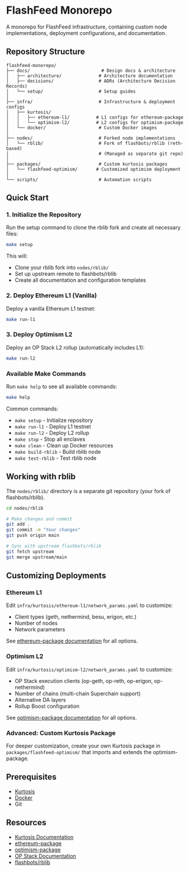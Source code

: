 # FlashFeed Monorepo

A monorepo for FlashFeed infrastructure, containing custom node implementations, deployment configurations, and documentation.

## Repository Structure

```
flashfeed-monorepo/
├── docs/                           # Design docs & architecture
│   ├── architecture/              # Architecture documentation
│   ├── decisions/                 # ADRs (Architecture Decision Records)
│   └── setup/                     # Setup guides
│
├── infra/                         # Infrastructure & deployment configs
│   ├── kurtosis/
│   │   ├── ethereum-l1/          # L1 configs for ethereum-package
│   │   └── optimism-l2/          # L2 configs for optimism-package
│   └── docker/                    # Custom Docker images
│
├── nodes/                         # Forked node implementations
│   └── rblib/                     # Fork of flashbots/rblib (reth-based)
│                                  # (Managed as separate git repo)
│
├── packages/                      # Custom kurtosis packages
│   └── flashfeed-optimism/       # Customized optimism deployment
│
└── scripts/                       # Automation scripts
```

## Quick Start

### 1. Initialize the Repository

Run the setup command to clone the rblib fork and create all necessary files:

```bash
make setup
```

This will:
- Clone your rblib fork into `nodes/rblib/`
- Set up upstream remote to flashbots/rblib
- Create all documentation and configuration templates

### 2. Deploy Ethereum L1 (Vanilla)

Deploy a vanilla Ethereum L1 testnet:

```bash
make run-l1
```

### 3. Deploy Optimism L2

Deploy an OP Stack L2 rollup (automatically includes L1):

```bash
make run-l2
```

### Available Make Commands

Run `make help` to see all available commands:

```bash
make help
```

Common commands:
- `make setup` - Initialize repository
- `make run-l1` - Deploy L1 testnet
- `make run-l2` - Deploy L2 rollup
- `make stop` - Stop all enclaves
- `make clean` - Clean up Docker resources
- `make build-rblib` - Build rblib node
- `make test-rblib` - Test rblib node

## Working with rblib

The `nodes/rblib/` directory is a separate git repository (your fork of flashbots/rblib).

```bash
cd nodes/rblib

# Make changes and commit
git add .
git commit -m "Your changes"
git push origin main

# Sync with upstream flashbots/rblib
git fetch upstream
git merge upstream/main
```

## Customizing Deployments

### Ethereum L1

Edit `infra/kurtosis/ethereum-l1/network_params.yaml` to customize:
- Client types (geth, nethermind, besu, erigon, etc.)
- Number of nodes
- Network parameters

See [ethereum-package documentation](https://github.com/ethpandaops/ethereum-package) for all options.

### Optimism L2

Edit `infra/kurtosis/optimism-l2/network_params.yaml` to customize:
- OP Stack execution clients (op-geth, op-reth, op-erigon, op-nethermind)
- Number of chains (multi-chain Superchain support)
- Alternative DA layers
- Rollup Boost configuration

See [optimism-package documentation](https://github.com/ethpandaops/optimism-package) for all options.

### Advanced: Custom Kurtosis Package

For deeper customization, create your own Kurtosis package in `packages/flashfeed-optimism/` that imports and extends the optimism-package.

## Prerequisites

- [Kurtosis](https://docs.kurtosis.com/install)
- [Docker](https://docs.docker.com/get-docker/)
- Git

## Resources

- [Kurtosis Documentation](https://docs.kurtosis.com)
- [ethereum-package](https://github.com/ethpandaops/ethereum-package)
- [optimism-package](https://github.com/ethpandaops/optimism-package)
- [OP Stack Documentation](https://docs.optimism.io/stack/getting-started)
- [flashbots/rblib](https://github.com/flashbots/rblib)